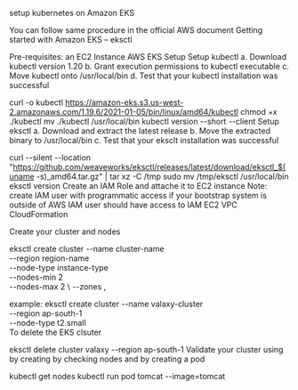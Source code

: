 setup kubernetes on Amazon EKS

You can follow same procedure in the official AWS document Getting started with Amazon EKS – eksctl

Pre-requisites:
an EC2 Instance
AWS EKS Setup
Setup kubectl
a. Download kubectl version 1.20
b. Grant execution permissions to kubectl executable
c. Move kubectl onto /usr/local/bin
d. Test that your kubectl installation was successful

curl -o kubectl https://amazon-eks.s3.us-west-2.amazonaws.com/1.19.6/2021-01-05/bin/linux/amd64/kubectl
chmod +x ./kubectl
mv ./kubectl /usr/local/bin 
kubectl version --short --client
Setup eksctl
a. Download and extract the latest release
b. Move the extracted binary to /usr/local/bin
c. Test that your eksclt installation was successful

curl --silent --location "https://github.com/weaveworks/eksctl/releases/latest/download/eksctl_$(uname -s)_amd64.tar.gz" | tar xz -C /tmp
sudo mv /tmp/eksctl /usr/local/bin
eksctl version
Create an IAM Role and attache it to EC2 instance
Note: create IAM user with programmatic access if your bootstrap system is outside of AWS
IAM user should have access to
IAM
EC2
VPC
CloudFormation

Create your cluster and nodes

eksctl create cluster --name cluster-name  \
--region region-name \
--node-type instance-type \
--nodes-min 2 \
--nodes-max 2 \ 
--zones <AZ-1>,<AZ-2>

example:
eksctl create cluster --name valaxy-cluster \
   --region ap-south-1 \
--node-type t2.small \
To delete the EKS clsuter

eksctl delete cluster valaxy --region ap-south-1
Validate your cluster using by creating by checking nodes and by creating a pod

kubectl get nodes
kubectl run pod tomcat --image=tomcat
